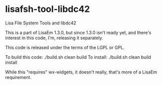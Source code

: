 # lisafsh-tool-libdc42
Lisa File System Tools and libdc42

This is a part of LisaEm 1.3.0, but since 1.3.0 isn't ready yet, and there's interest in this code, I'm, releasing it separately.

This code is released under the terms of the LGPL or GPL.

To build this code: ./build.sh clean build
To install: ./build.sh clean build install

While this "requires" wx-widgets, it doesn't really, that's more of a LisaEm requirement.
